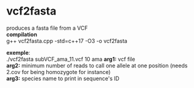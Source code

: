 # vcf2fasta  
produces a fasta file from a VCF  
**compilation**  
g++ vcf2fasta.cpp -std=c++17 -O3 -o vcf2fasta  
  
**exemple**:  
./vcf2fasta subVCF_ama_11.vcf 10 ama 
**arg1:** vcf file  
**arg2:** minimum number of reads to call one allele at one position (needs 2.cov for being homozygote for instance)  
**arg3:** species name to print in sequence's ID  

